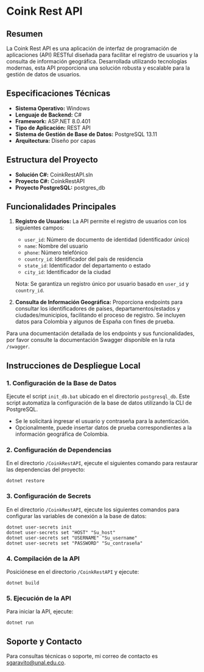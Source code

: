 # Coink Rest API

## Resumen

La Coink Rest API es una aplicación de interfaz de programación de aplicaciones (API) RESTful diseñada para facilitar el registro de usuarios y la consulta de información geográfica. Desarrollada utilizando tecnologías modernas, esta API proporciona una solución robusta y escalable para la gestión de datos de usuarios.

## Especificaciones Técnicas

- **Sistema Operativo:** Windows
- **Lenguaje de Backend:** C#
- **Framework:** ASP.NET 8.0.401
- **Tipo de Aplicación:** REST API
- **Sistema de Gestión de Base de Datos:** PostgreSQL 13.11
- **Arquitectura:** Diseño por capas

## Estructura del Proyecto

- **Solución C#:** CoinkRestAPI.sln
- **Proyecto C#:** CoinkRestAPI
- **Proyecto PostgreSQL:** postgres_db

## Funcionalidades Principales

1. **Registro de Usuarios:**
   La API permite el registro de usuarios con los siguientes campos:
   - `user_id`: Número de documento de identidad (identificador único)
   - `name`: Nombre del usuario
   - `phone`: Número telefónico
   - `country_id`: Identificador del país de residencia
   - `state_id`: Identificador del departamento o estado
   - `city_id`: Identificador de la ciudad

   Nota: Se garantiza un registro único por usuario basado en `user_id` y `country_id`.

2. **Consulta de Información Geográfica:**
   Proporciona endpoints para consultar los identificadores de países, departamentos/estados y ciudades/municipios, facilitando el proceso de registro. Se incluyen datos para Colombia y algunos de España con fines de prueba.

Para una documentación detallada de los endpoints y sus funcionalidades, por favor consulte la documentación Swagger disponible en la ruta `/swagger`.

## Instrucciones de Despliegue Local

### 1. Configuración de la Base de Datos

Ejecute el script `init_db.bat` ubicado en el directorio `postgresql_db`. Este script automatiza la configuración de la base de datos utilizando la CLI de PostgreSQL.

- Se le solicitará ingresar el usuario y contraseña para la autenticación.
- Opcionalmente, puede insertar datos de prueba correspondientes a la información geográfica de Colombia.

### 2. Configuración de Dependencias

En el directorio `/CoinkRestAPI`, ejecute el siguientes comando para restaurar las dependencias del proyecto:

````
dotnet restore
````

### 3. Configuración de Secrets

En el directorio `/CoinkRestAPI`, ejecute los siguientes comandos para configurar las variables de conexión a la base de datos:

````
dotnet user-secrets init
dotnet user-secrets set "HOST" "Su_host"
dotnet user-secrets set "USERNAME" "Su_username"
dotnet user-secrets set "PASSWORD" "Su_contraseña"
````


### 4. Compilación de la API

Posiciónese en el directorio `/CoinkRestAPI` y ejecute:

````
dotnet build
````
### 5. Ejecución de la API

Para iniciar la API, ejecute:

````
dotnet run
````

## Soporte y Contacto

Para consultas técnicas o soporte, mi correo de contacto es sgaravito@unal.edu.co. 